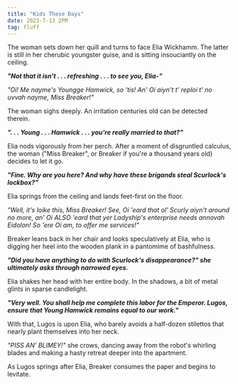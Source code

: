 ```yaml
---
title: "Kids These Days"
date: 2023-7-13 2PM
tag: fluff
---
```


The woman sets down her quill and turns to face Elia Wickhamm. The latter is still in her cherubic youngster guise, and is sitting insouciantly on the ceiling.

***"Not that it isn't . . . refreshing . . . to see you, Elia-"***

*"Oi! Me nayme's Youngge Hamwick, so 'tis! An' Oi aiyn't t' reploi t' no uvvah nayme, Miss Breaker!"*

The woman sighs deeply. An irritation centuries old can be detected therein.

***". . . Young . . . Hamwick . . . you're really married to that?"***

Elia nods vigorously from her perch. After a moment of disgruntled calculus, the woman ("Miss Breaker", or Breaker if you're a thousand years old) decides to let it go.

***"Fine. Why are you here? And why have these brigands steal Scurlock's lockbox?"***

Elia springs from the ceiling and lands feet-first on the floor.

*"Well, it's loike this, Miss Breaker! See, Oi 'eard that ol' Scurly aiyn't around no more, an' Oi ALSO 'eard that yer Ladyship's enterprise needs annovah Eidolon! So 'ere Oi am, to offer me services!"*

Breaker leans back in her chair and looks speculatively at Elia, who is digging her heel into the wooden plank in a pantomime of bashfulness.

***"Did you have anything to do with Scurlock's disappearance?" she ultimately asks through narrowed eyes.***

Elia shakes her head with her entire body. In the shadows, a bit of metal glints in sparse candlelight.

***"Very well. You shall help me complete this labor for the Emperor. Lugos, ensure that Young Hamwick remains equal to our work."***

With that, Lugos is upon Elia, who barely avoids a half-dozen stilettos that nearly plant themselves into her neck.

*"PISS AN' BLIMEY!"* she crows, dancing away from the robot's whirling blades and making a hasty retreat deeper into the apartment.

As Lugos springs after Elia, Breaker consumes the paper and begins to levitate.